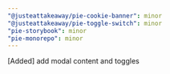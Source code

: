 ```yaml
---
"@justeattakeaway/pie-cookie-banner": minor
"@justeattakeaway/pie-toggle-switch": minor
"pie-storybook": minor
"pie-monorepo": minor
---
```


[Added] add modal content and toggles

